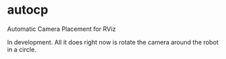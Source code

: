 autocp
======

Automatic Camera Placement for RViz

In development. All it does right now is rotate the camera around the robot in a circle.
